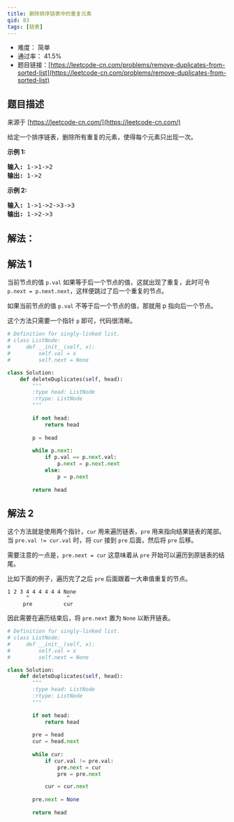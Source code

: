 ```yaml
---
title: 删除排序链表中的重复元素
qid: 83
tags: [链表]
---
```



- 难度： 简单
- 通过率： 41.5%
- 题目链接：[https://leetcode-cn.com/problems/remove-duplicates-from-sorted-list](https://leetcode-cn.com/problems/remove-duplicates-from-sorted-list)


## 题目描述

来源于 [https://leetcode-cn.com/](https://leetcode-cn.com/)

<p>给定一个排序链表，删除所有重复的元素，使得每个元素只出现一次。</p>

<p><strong>示例&nbsp;1:</strong></p>

<pre><strong>输入:</strong> 1-&gt;1-&gt;2
<strong>输出:</strong> 1-&gt;2
</pre>

<p><strong>示例&nbsp;2:</strong></p>

<pre><strong>输入:</strong> 1-&gt;1-&gt;2-&gt;3-&gt;3
<strong>输出:</strong> 1-&gt;2-&gt;3</pre>


## 解法：

## 解法 1

当前节点的值 `p.val` 如果等于后一个节点的值，这就出现了重复，此时可令 `p.next = p.next.next`，这样便跳过了后一个重复的节点。

如果当前节点的值 `p.val` 不等于后一个节点的值，那就用 p 指向后一个节点。

这个方法只需要一个指针 `p` 即可，代码很清晰。

```python
# Definition for singly-linked list.
# class ListNode:
#     def __init__(self, x):
#         self.val = x
#         self.next = None

class Solution:
    def deleteDuplicates(self, head):
        """
        :type head: ListNode
        :rtype: ListNode
        """
        
        if not head:
            return head
        
        p = head
        
        while p.next:
            if p.val == p.next.val:
                p.next = p.next.next
            else:
                p = p.next
        
        return head
```

## 解法 2

这个方法就是使用两个指针，`cur` 用来遍历链表，`pre` 用来指向结果链表的尾部。当 `pre.val != cur.val` 时，将 `cur` 接到 `pre` 后面，然后将 `pre` 后移。

需要注意的一点是，`pre.next = cur` 这意味着从 `pre` 开始可以遍历到原链表的结尾。

比如下面的例子，遍历完了之后 `pre` 后面跟着一大串值重复的节点。 

```
1 2 3 4 4 4 4 4 4 None
      ^            ^
     pre          cur
```

因此需要在遍历结束后，将 `pre.next` 置为 `None` 以断开链表。

```python
# Definition for singly-linked list.
# class ListNode:
#     def __init__(self, x):
#         self.val = x
#         self.next = None

class Solution:
    def deleteDuplicates(self, head):
        """
        :type head: ListNode
        :rtype: ListNode
        """
        
        if not head:
            return head
        
        pre = head
        cur = head.next
        
        while cur:
            if cur.val != pre.val:
                pre.next = cur
                pre = pre.next

            cur = cur.next
            
        pre.next = None
        
        return head
```
